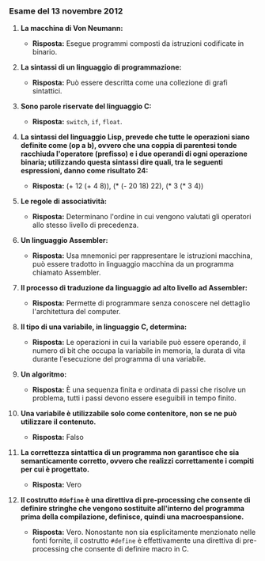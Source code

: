 
### Esame del 13 novembre 2012

1. **La macchina di Von Neumann:**
   - **Risposta:** Esegue programmi composti da istruzioni codificate in binario.

2. **La sintassi di un linguaggio di programmazione:**
   - **Risposta:** Può essere descritta come una collezione di grafi sintattici.

3. **Sono parole riservate del linguaggio C:**
   - **Risposta:** `switch`, `if`, `float`.

4. **La sintassi del linguaggio Lisp, prevede che tutte le operazioni siano definite come (op a b), ovvero che una coppia di parentesi tonde racchiuda l'operatore (prefisso) e i due operandi di ogni operazione binaria; utilizzando questa sintassi dire quali, tra le seguenti espressioni, danno come risultato 24:**
   - **Risposta:** (+ 12 (+ 4 8)), (\* (- 20 18) 22), (\* 3 (\* 3 4))

5. **Le regole di associatività:**
   - **Risposta:** Determinano l'ordine in cui vengono valutati gli operatori allo stesso livello di precedenza.

6. **Un linguaggio Assembler:**
   - **Risposta:** Usa mnemonici per rappresentare le istruzioni macchina, può essere tradotto in linguaggio macchina da un programma chiamato Assembler.

7. **Il processo di traduzione da linguaggio ad alto livello ad Assembler:**
   * **Risposta:** Permette di programmare senza conoscere nel dettaglio l'architettura del computer.

8. **Il tipo di una variabile, in linguaggio C, determina:**
   * **Risposta:** Le operazioni in cui la variabile può essere operando, il numero di bit che occupa la variabile in memoria, la durata di vita durante l'esecuzione del programma di una variabile.

9. **Un algoritmo:**
   * **Risposta:** È una sequenza finita e ordinata di passi che risolve un problema, tutti i passi devono essere eseguibili in tempo finito.

10. **Una variabile è utilizzabile solo come contenitore, non se ne può utilizzare il contenuto.**
    * **Risposta:** Falso

11. **La correttezza sintattica di un programma non garantisce che sia semanticamente corretto, ovvero che realizzi correttamente i compiti per cui è progettato.**
    * **Risposta:** Vero

12. **Il costrutto `#define` è una direttiva di pre-processing che consente di definire stringhe che vengono sostituite all'interno del programma prima della compilazione, definisce, quindi una macroespansione.**
    * **Risposta:** Vero. Nonostante non sia esplicitamente menzionato nelle fonti fornite, il costrutto `#define` è effettivamente una direttiva di pre-processing che consente di definire macro in C.
